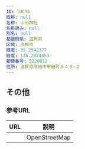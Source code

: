```yaml
---
ID: lUCT6
総称: null
名称: 山田神社
名称読み: null
別名: null
都道府県: 滋賀県
区域: 彦根市
緯度: 35.2942377
経度: 136.2874853
郵便番号: 5220012
住所: 滋賀県彦根市甲田町６４９−２
---
```


## その他

### 参考URL

| URL | 説明          |
| --- | ------------- |
|     | OpenStreetMap |
